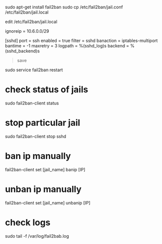 sudo apt-get install fail2ban
sudo cp /etc/fail2ban/jail.conf /etc/fail2ban/jail.local

edit /etc/fail2ban/jail.local


ignoreip = 10.6.0.0/29

[sshd]
port = ssh
enabled = true
filter = sshd
banaction = iptables-multiport
bantime = -1
maxretry = 3
logpath = %(sshd_log)s
backend = %(sshd_backend)s

> save

sudo service fail2ban restart

# check status of jails
sudo fail2ban-client status

# stop particular jail
sudo fail2ban-client stop sshd

# ban ip manually
fail2ban-client set [jail_name] banip [IP]

# unban ip manually
fail2ban-client set [jail_name] unbanip [IP]

# check logs

sudo tail -f /var/log/fail2bab.log
